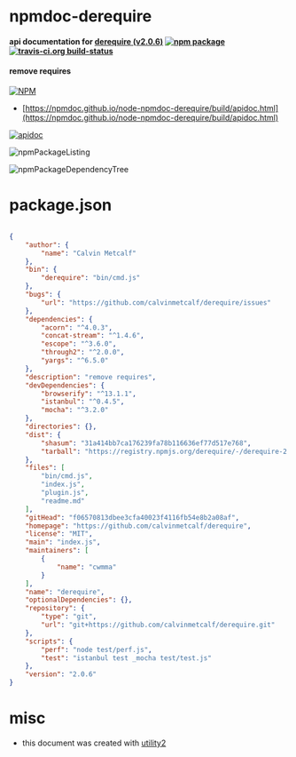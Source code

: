 # npmdoc-derequire

#### api documentation for  [derequire (v2.0.6)](https://github.com/calvinmetcalf/derequire)  [![npm package](https://img.shields.io/npm/v/npmdoc-derequire.svg?style=flat-square)](https://www.npmjs.org/package/npmdoc-derequire) [![travis-ci.org build-status](https://api.travis-ci.org/npmdoc/node-npmdoc-derequire.svg)](https://travis-ci.org/npmdoc/node-npmdoc-derequire)

#### remove requires

[![NPM](https://nodei.co/npm/derequire.png?downloads=true&downloadRank=true&stars=true)](https://www.npmjs.com/package/derequire)

- [https://npmdoc.github.io/node-npmdoc-derequire/build/apidoc.html](https://npmdoc.github.io/node-npmdoc-derequire/build/apidoc.html)

[![apidoc](https://npmdoc.github.io/node-npmdoc-derequire/build/screenCapture.buildCi.browser.%252Ftmp%252Fbuild%252Fapidoc.html.png)](https://npmdoc.github.io/node-npmdoc-derequire/build/apidoc.html)

![npmPackageListing](https://npmdoc.github.io/node-npmdoc-derequire/build/screenCapture.npmPackageListing.svg)

![npmPackageDependencyTree](https://npmdoc.github.io/node-npmdoc-derequire/build/screenCapture.npmPackageDependencyTree.svg)



# package.json

```json

{
    "author": {
        "name": "Calvin Metcalf"
    },
    "bin": {
        "derequire": "bin/cmd.js"
    },
    "bugs": {
        "url": "https://github.com/calvinmetcalf/derequire/issues"
    },
    "dependencies": {
        "acorn": "^4.0.3",
        "concat-stream": "^1.4.6",
        "escope": "^3.6.0",
        "through2": "^2.0.0",
        "yargs": "^6.5.0"
    },
    "description": "remove requires",
    "devDependencies": {
        "browserify": "^13.1.1",
        "istanbul": "^0.4.5",
        "mocha": "^3.2.0"
    },
    "directories": {},
    "dist": {
        "shasum": "31a414bb7ca176239fa78b116636ef77d517e768",
        "tarball": "https://registry.npmjs.org/derequire/-/derequire-2.0.6.tgz"
    },
    "files": [
        "bin/cmd.js",
        "index.js",
        "plugin.js",
        "readme.md"
    ],
    "gitHead": "f06570813dbee3cfa40023f4116fb54e8b2a08af",
    "homepage": "https://github.com/calvinmetcalf/derequire",
    "license": "MIT",
    "main": "index.js",
    "maintainers": [
        {
            "name": "cwmma"
        }
    ],
    "name": "derequire",
    "optionalDependencies": {},
    "repository": {
        "type": "git",
        "url": "git+https://github.com/calvinmetcalf/derequire.git"
    },
    "scripts": {
        "perf": "node test/perf.js",
        "test": "istanbul test _mocha test/test.js"
    },
    "version": "2.0.6"
}
```



# misc
- this document was created with [utility2](https://github.com/kaizhu256/node-utility2)
